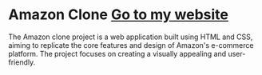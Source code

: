 # Amazon Clone [Go to my website](file:///C:/Users/ARYAN%20KUMAR/OneDrive/Documents/Classroom/Amazon%20clone/index.html)
The Amazon clone project is a web application built using HTML and CSS, aiming to replicate the core features and design of Amazon's e-commerce platform. The project focuses on creating a visually appealing and user-friendly.
